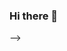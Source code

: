 ### Hi there 👋

<!--
**pazLevi/pazLevi** is a ✨ _special_ ✨ repository because its `README.md` (this file) appears on your GitHub profile.

Here are some ideas to get you started:

- 🔭 I’m currently working on ...
- 🌱 I’m currently learning ...
- 👯 I’m looking to collaborate on ...
- 🤔 I’m looking for help with ...
- 💬 Ask me about ...
- 📫 How to reach me: ...
- 😄 Pronouns: ...
- ⚡ Fun fact: ...
-->
<!-- 
<div align="center">
  
<h3 style="text-align:center;"> 🔧 Some Of The Tools I'm Using 🔧</h3>
<!-- <hr>
<div style='display:flex; justify-content:space-between; align-items:center;'>
  
<img alt="Python" width="35px" src="https://cdn.iconscout.com/icon/free/png-512/java-43-569305.png"/>
<img alt="Java" width="35px" src="https://cdn.worldvectorlogo.com/logos/swift-15.svg"/>
<img alt="C" width="35px" src="https://cdn.icon-icons.com/icons2/2107/PNG/512/file_type_flutter_icon_130599.png"/>
<img alt="Unity" width="35px" src="https://cdn.icon-icons.com/icons2/2108/PNG/512/kotlin_icon_130893.png"/>
<img alt="C#" width="35px" src="https://cdn.worldvectorlogo.com/logos/c--4.svg"/>
<img alt="C" width="35px" src="https://cdn.iconscout.com/icon/free/png-512/c-programming-569564.png"/>
<img  alt="HTML5" width="35px" src="https://raw.githubusercontent.com/github/explore/80688e429a7d4ef2fca1e82350fe8e3517d3494d/topics/html/html.png" />
<img  alt="CSS3" width="35px" src="https://raw.githubusercontent.com/github/explore/80688e429a7d4ef2fca1e82350fe8e3517d3494d/topics/css/css.png" />
<img  alt="Git" width="35px" src="https://git-scm.com/images/logos/downloads/Git-Icon-1788C.png" />

<hr>

</div>
 --> -->


<!--
**pazLevi/pazLevi* is a ✨ _special_ ✨ repository because its `README.md` (this file) appears on your GitHub profile.

Here are some ideas to get you started:

- 🔭 I’m currently working on ...
- 🌱 I’m currently learning ...
- 👯 I’m looking to collaborate on ...
- 🤔 I’m looking for help with ...
- 💬 Ask me about ...
- 📫 How to reach me: ...
- 😄 Pronouns: ...
- ⚡ Fun fact: ...
-->

